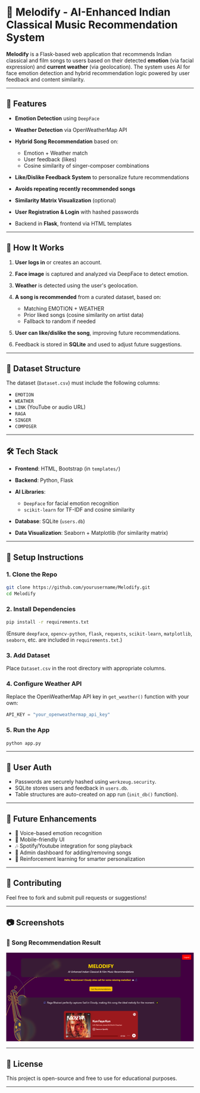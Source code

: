 

# 🎵 Melodify - AI-Enhanced Indian Classical Music Recommendation System

**Melodify** is a Flask-based web application that recommends Indian classical and film songs to users based on their detected **emotion** (via facial expression) and **current weather** (via geolocation). The system uses AI for face emotion detection and hybrid recommendation logic powered by user feedback and content similarity.

---

## 🚀 Features

* **Emotion Detection** using `DeepFace`
* **Weather Detection** via OpenWeatherMap API
* **Hybrid Song Recommendation** based on:

  * Emotion + Weather match
  * User feedback (likes)
  * Cosine similarity of singer-composer combinations
* **Like/Dislike Feedback System** to personalize future recommendations
* **Avoids repeating recently recommended songs**
* **Similarity Matrix Visualization** (optional)
* **User Registration & Login** with hashed passwords
* Backend in **Flask**, frontend via HTML templates

---

## 🧠 How It Works

1. **User logs in** or creates an account.
2. **Face image** is captured and analyzed via DeepFace to detect emotion.
3. **Weather** is detected using the user's geolocation.
4. **A song is recommended** from a curated dataset, based on:

   * Matching EMOTION + WEATHER
   * Prior liked songs (cosine similarity on artist data)
   * Fallback to random if needed
5. **User can like/dislike the song**, improving future recommendations.
6. Feedback is stored in **SQLite** and used to adjust future suggestions.

---

## 📁 Dataset Structure

The dataset (`Dataset.csv`) must include the following columns:

* `EMOTION`
* `WEATHER`
* `LINK` (YouTube or audio URL)
* `RAGA`
* `SINGER`
* `COMPOSER`

---

## 🛠️ Tech Stack

* **Frontend**: HTML, Bootstrap (in `templates/`)
* **Backend**: Python, Flask
* **AI Libraries**:

  * `DeepFace` for facial emotion recognition
  * `scikit-learn` for TF-IDF and cosine similarity
* **Database**: SQLite (`users.db`)
* **Data Visualization**: Seaborn + Matplotlib (for similarity matrix)

---

## 🔧 Setup Instructions

### 1. Clone the Repo

```bash
git clone https://github.com/yourusername/Melodify.git
cd Melodify
```

### 2. Install Dependencies

```bash
pip install -r requirements.txt
```

(Ensure `deepface`, `opencv-python`, `flask`, `requests`, `scikit-learn`, `matplotlib`, `seaborn`, etc. are included in `requirements.txt`.)

### 3. Add Dataset

Place `Dataset.csv` in the root directory with appropriate columns.

### 4. Configure Weather API

Replace the OpenWeatherMap API key in `get_weather()` function with your own:

```python
API_KEY = "your_openweathermap_api_key"
```

### 5. Run the App

```bash
python app.py
```


---

## 🔐 User Auth

* Passwords are securely hashed using `werkzeug.security`.
* SQLite stores users and feedback in `users.db`.
* Table structures are auto-created on app run (`init_db()` function).

---

## 🎯 Future Enhancements

* 🎤 Voice-based emotion recognition
* 📱 Mobile-friendly UI
* 🎶 Spotify/Youtube integration for song playback
* 💾 Admin dashboard for adding/removing songs
* 🤖 Reinforcement learning for smarter personalization

---

## 🤝 Contributing

Feel free to fork and submit pull requests or suggestions!

---

## 📷 Screenshots

### 🎵 Song Recommendation Result

![Recommendation Output](Recommendation.png)


---

## 📄 License

This project is open-source and free to use for educational purposes.

---

